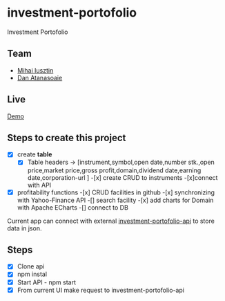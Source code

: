 # investment-portofolio

Investment Portofolio

## Team

- [Mihai Iusztin](https://github.com/Mihai-Iusztin)
- [Dan Atanasoaie](https://github.com/AtanasoaieD)

## Live

[Demo](https://mihai-iusztin.github.io/investment-portofolio/)

## Steps to create this project

- [x] create **table**
  - [x] Table headers -> [instrument,symbol,open date,number stk.,open price,market price,gross profit,domain,dividend date,earning date,corporation-url ] -[x] create CRUD to instruments -[x]connect with API

-[x] profitability functions -[x] CRUD facilities in github -[x] synchronizing with Yahoo-Finance API
-[] search facility -[x] add charts for Domain with Apache ECharts
-[] connect to DB

Current app can connect with external [investment-portofolio-api](https://github.com/Mihai-Iusztin/investment-portofolio-api) to store data in json.

## Steps

- [x] Clone api
- [x] npm instal
- [x] Start API - npm start
- [x] From current UI make request to investment-portofolio-api
